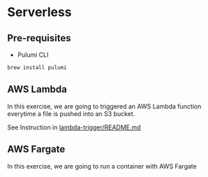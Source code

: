 # Serverless

## Pre-requisites

* Pulumi CLI

```bash
brew install pulumi
```

## AWS Lambda

In this exercise, we are going to triggered an AWS Lambda function everytime a file is pushed into an S3 bucket.

See Instruction in [lambda-trigger/README.md](lambda-trigger/README.md)

## AWS Fargate

In this exercise, we are going to run a container with AWS Fargate
